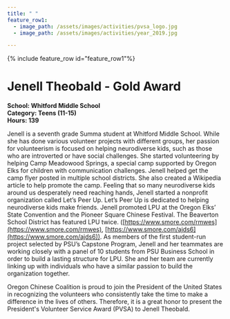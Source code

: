 ```yaml
---
title: " "
feature_row1:
  - image_path: /assets/images/activities/pvsa_logo.jpg
  - image_path: /assets/images/activities/year_2019.jpg

---
```


{% include feature_row id="feature_row1"%}

# Jenell Theobald - Gold Award

**School: Whitford Middle School**  
**Category: Teens (11-15)**  
**Hours: 139**  

Jenell is a seventh grade Summa student at Whitford Middle School. While she has done various volunteer projects with different groups, her passion for volunteerism is focused on helping neurodiverse kids, such as those who are introverted or have social challenges. She started volunteering by helping Camp Meadowood Springs, a special camp supported by Oregon Elks for children with communication challenges. Jenell helped get the camp flyer posted in multiple school districts. She also created a Wikipedia article to help promote the camp. Feeling that so many neurodiverse kids around us desperately need reaching hands, Jenell started a nonprofit organization called Let’s Peer Up. Let’s Peer Up is dedicated to helping neurodiverse kids make friends. Jenell promoted LPU at the Oregon Elks’ State Convention and the Pioneer Square Chinese Festival. The Beaverton School District has featured LPU twice. ([https://www.smore.com/rmwes](https://www.smore.com/rmwes), [https://www.smore.com/ajds6](https://www.smore.com/ajds6)). As members of the first student-run project selected by PSU’s Capstone Program, Jenell and her teammates are working closely with a panel of 10 students from PSU Business School in order to build a lasting structure for LPU. She and her team are currently linking up with individuals who have a similar passion to build the organization together.

Oregon Chinese Coalition is proud to join the President of the United States in recognizing the volunteers who consistently take the time to make a difference in the lives of others. Therefore, it is a great honor to present the President's Volunteer Service Award (PVSA) to Jenell Theobald.
